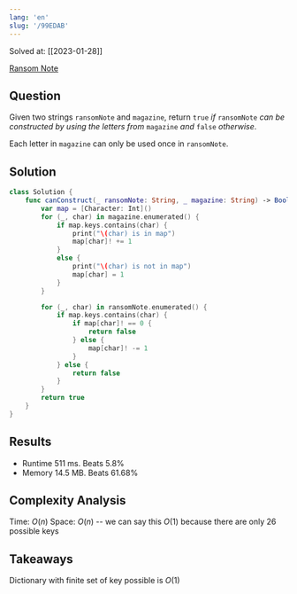 ```yaml
---
lang: 'en'
slug: '/99EDAB'
---
```


Solved at: [[2023-01-28]]

[Ransom Note](https://leetcode.com/problems/ransom-note)

## Question

Given two strings `ransomNote` and `magazine`, return `true` _if_ `ransomNote` _can be constructed by using the letters from_ `magazine` _and_ `false` _otherwise_.

Each letter in `magazine` can only be used once in `ransomNote`.

## Solution

```swift
class Solution {
    func canConstruct(_ ransomNote: String, _ magazine: String) -> Bool {
        var map = [Character: Int]()
        for (_, char) in magazine.enumerated() {
            if map.keys.contains(char) {
                print("\(char) is in map")
                map[char]! += 1
            }
            else {
                print("\(char) is not in map")
                map[char] = 1
            }
        }

        for (_, char) in ransomNote.enumerated() {
            if map.keys.contains(char) {
                if map[char]! == 0 {
                    return false
                } else {
                    map[char]! -= 1
                }
            } else {
                return false
            }
        }
        return true
    }
}
```

## Results

- Runtime 511 ms. Beats 5.8%
- Memory 14.5 MB. Beats 61.68%

## Complexity Analysis

Time: $O(n)$
Space: $O(n)$ -- we can say this $O(1)$ because there are only 26 possible keys

## Takeaways

Dictionary with finite set of key possible is $O(1)$
